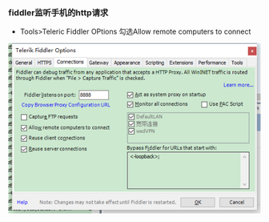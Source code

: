 ### fiddler监听手机的http请求

* Tools&gt;Teleric Fiddler OPtions 勾选Allow remote computers to connect

![](/assets/import.png)





